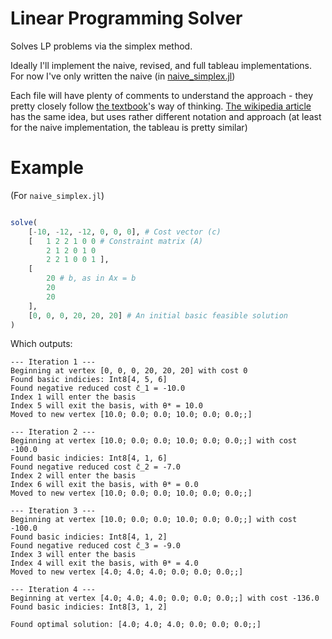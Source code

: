 # Linear Programming Solver

Solves LP problems via the simplex method.

Ideally I'll implement the naive, revised, and full tableau implementations.
For now I've only written the naive (in [naive_simplex.jl](./naive_simplex.jl)) 

Each file will have plenty of comments to understand the approach - they pretty closely follow [the textbook](http://athenasc.com/linoptbook.html)'s way of thinking.
[The wikipedia article](https://en.wikipedia.org/wiki/Simplex_algorithm) has the same idea, but uses rather different notation and approach (at least for the naive implementation, the tableau is pretty similar)

# Example

(For `naive_simplex.jl`)

```julia

solve(
    [-10, -12, -12, 0, 0, 0], # Cost vector (c)
    [   1 2 2 1 0 0 # Constraint matrix (A)
        2 1 2 0 1 0
        2 2 1 0 0 1 ],
    [
        20 # b, as in Ax = b
        20
        20
    ],
    [0, 0, 0, 20, 20, 20] # An initial basic feasible solution
)

```

Which outputs: 

```
--- Iteration 1 ---
Beginning at vertex [0, 0, 0, 20, 20, 20] with cost 0
Found basic indicies: Int8[4, 5, 6]
Found negative reduced cost c̄_1 = -10.0
Index 1 will enter the basis
Index 5 will exit the basis, with θ* = 10.0
Moved to new vertex [10.0; 0.0; 0.0; 10.0; 0.0; 0.0;;]

--- Iteration 2 ---
Beginning at vertex [10.0; 0.0; 0.0; 10.0; 0.0; 0.0;;] with cost -100.0
Found basic indicies: Int8[4, 1, 6]
Found negative reduced cost c̄_2 = -7.0
Index 2 will enter the basis
Index 6 will exit the basis, with θ* = 0.0
Moved to new vertex [10.0; 0.0; 0.0; 10.0; 0.0; 0.0;;]

--- Iteration 3 ---
Beginning at vertex [10.0; 0.0; 0.0; 10.0; 0.0; 0.0;;] with cost -100.0
Found basic indicies: Int8[4, 1, 2]
Found negative reduced cost c̄_3 = -9.0
Index 3 will enter the basis
Index 4 will exit the basis, with θ* = 4.0
Moved to new vertex [4.0; 4.0; 4.0; 0.0; 0.0; 0.0;;]

--- Iteration 4 ---
Beginning at vertex [4.0; 4.0; 4.0; 0.0; 0.0; 0.0;;] with cost -136.0
Found basic indicies: Int8[3, 1, 2]

Found optimal solution: [4.0; 4.0; 4.0; 0.0; 0.0; 0.0;;]
```